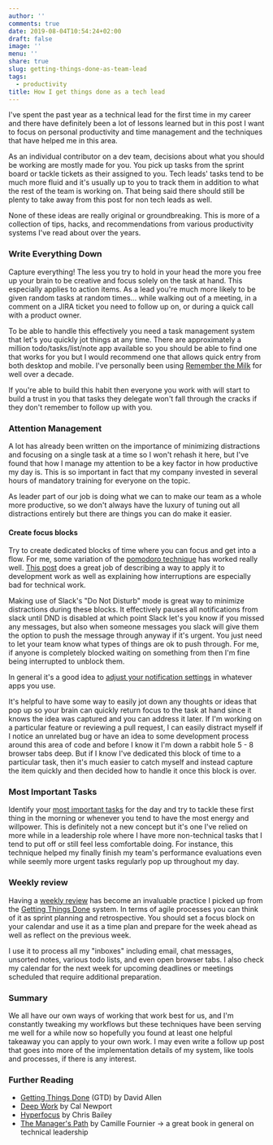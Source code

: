 ```yaml
---
author: ''
comments: true
date: 2019-08-04T10:54:24+02:00
draft: false
image: ''
menu: ''
share: true
slug: getting-things-done-as-team-lead
tags:
  - productivity
title: How I get things done as a tech lead
---
```


I've spent the past year as a technical lead for the first time in my career and there have definitely been a lot of lessons learned but in this post I want to focus on personal productivity and time management and the techniques that have helped me in this area.

As an individual contributor on a dev team, decisions about what you should be working are mostly made for you. You pick up tasks from the sprint board or tackle tickets as their assigned to you. Tech leads' tasks tend to be much more fluid and it's usually up to you to track them in addition to what the rest of the team is working on. That being said there should still be plenty to take away from this post for non tech leads as well.

None of these ideas are really original or groundbreaking. This is more of a collection of tips, hacks, and recommendations from various productivity systems I've read about over the years.

### Write Everything Down

Capture everything! The less you try to hold in your head the more you free up your brain to be creative and focus solely on the task at hand. This especially applies to action items. As a lead you're much more likely to be given random tasks at random times... while walking out of a meeting, in a comment on a JIRA ticket you need to follow up on, or during a quick call with a product owner.

To be able to handle this effectively you need a task management system that let's you quickly jot things at any time. There are approximately a million todo/tasks/list/note app available so you should be able to find one that works for you but I would recommend one that allows quick entry from both desktop and mobile. I've personally been using [Remember the Milk](https://www.rememberthemilk.com) for well over a decade.

If you're able to build this habit then everyone you work with will start to build a trust in you that tasks they delegate won't fall through the cracks if they don't remember to follow up with you.

### Attention Management

A lot has already been written on the importance of minimizing distractions and focusing on a single task at a time so I won't rehash it here, but I've found that how I manage my attention to be a key factor in how productive my day is. This is so important in fact that my company invested in several hours of mandatory training for everyone on the topic.

As leader part of our job is doing what we can to make our team as a whole more productive, so we don't always have the luxury of tuning out all distractions entirely but there are things you can do make it easier.

#### Create focus blocks

Try to create dedicated blocks of time where you can focus and get into a flow. For me, some variation of the [pomodoro technique](https://lifehacker.com/productivity-101-a-primer-to-the-pomodoro-technique-1598992730) has worked really well. [This post](https://www.softwaremeadows.com/posts/the_50-10_time_box_revising_pomodoro_for_software_development_repost/) does a great job of describing a way to apply it to development work as well as explaining how interruptions are especially bad for technical work.

Making use of Slack's "Do Not Disturb" mode is great way to minimize distractions during these blocks. It effectively pauses all notifications from slack until DND is disabled at which point Slack let's you know if you missed any messages, but also when someone messages you slack will give them the option to push the message through anyway if it's urgent. You just need to let your team know what types of things are ok to push through. For me, if anyone is completely blocked waiting on something from then I'm fine being interrupted to unblock them.

In general it's a good idea to [adjust your notification settings](https://blog.rescuetime.com/slack-focus-guide/) in whatever apps you use.

It's helpful to have some way to easily jot down any thoughts or ideas that pop up so your brain can quickly return focus to the task at hand since it knows the idea was captured and you can address it later. If I'm working on a particular feature or reviewing a pull request, I can easily distract myself if I notice an unrelated bug or have an idea to some development process around this area of code and before I know it I'm down a rabbit hole 5 - 8 browser tabs deep. But if I know I've dedicated this block of time to a particular task, then it's much easier to catch myself and instead capture the item quickly and then decided how to handle it once this block is over.

### Most Important Tasks

Identify your [most important tasks](https://zenhabits.net/purpose-your-day-most-important-task/) for the day and try to tackle these first thing in the morning or whenever you tend to have the most energy and willpower. This is definitely not a new concept but it's one I've relied on more while in a leadership role where I have more non-technical tasks that I tend to put off or still feel less comfortable doing. For instance, this technique helped my finally finish my team's performance evaluations even while seemly more urgent tasks regularly pop up throughout my day.

### Weekly review

Having a [weekly review](https://lifehacker.com/the-weekly-review-how-one-hour-can-save-you-a-week-s-w-5908816) has become an invaluable practice I picked up from the [Getting Things Done][1] system. In terms of agile processes you can think of it as sprint planning and retrospective. You should set a focus block on your calendar and use it as a time plan and prepare for the week ahead as well as reflect on the previous week.

I use it to process all my "inboxes" including email, chat messages, unsorted notes, various todo lists, and even open browser tabs. I also check my calendar for the next week for upcoming deadlines or meetings scheduled that require additional preparation.

### Summary

We all have our own ways of working that work best for us, and I'm constantly tweaking my workflows but these techniques have been serving me well for a while now so hopefully you found at least one helpful takeaway you can apply to your own work.
I may even write a follow up post that goes into more of the implementation details of my system, like tools and processes, if there is any interest.

### Further Reading

- [Getting Things Done][1] (GTD) by David Allen
- [Deep Work](https://www.amazon.com/Deep-Work-Focused-Success-Distracted-ebook/dp/B00X47ZVXM/ref=sr_1_3?keywords=deep+work&qid=1564377876&s=digital-text&sr=1-3) by Cal Newport
- [Hyperfocus](https://amzn.to/31hnYLe) by Chris Bailey
- [The Manager's Path](https://amzn.to/2YILcs3) by Camille Fournier -> a great book in general on technical leadership

[1]: https://www.amazon.com/Getting-Things-Done-Stress-Free-Productivity-ebook/dp/B00KWG9M2E/ref=as_li_ss_tl?_encoding=UTF8&qid=&sr=&linkCode=ll1&tag=bpugh07-20&linkId=a38d0a77a5ff8b08049aef248af8b5cc&language=en_US
